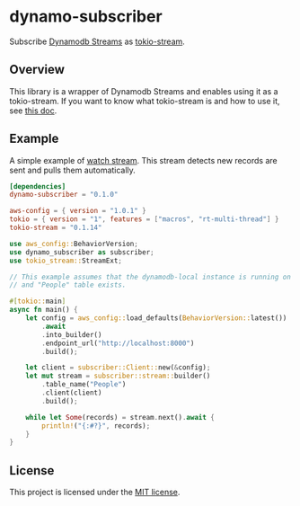 # dynamo-subscriber

Subscribe [Dynamodb Streams](https://docs.aws.amazon.com/amazondynamodb/latest/developerguide/streamsmain.html) as [tokio-stream](https://tokio.rs/tokio/tutorial/streams).

## Overview

This library is a wrapper of Dynamodb Streams and enables using it as a tokio-stream. If you want to know what tokio-stream is and how to use it, see [this doc](https://crates.io/crates/tokio-stream).

## Example

A simple example of [watch stream](https://docs.rs/tokio-stream/0.1.14/tokio_stream/wrappers/struct.WatchStream.html). This stream detects new records are sent and pulls them automatically.

```toml
[dependencies]
dynamo-subscriber = "0.1.0"

aws-config = { version = "1.0.1" }
tokio = { version = "1", features = ["macros", "rt-multi-thread"] }
tokio-stream = "0.1.14"
```

```rust
use aws_config::BehaviorVersion;
use dynamo_subscriber as subscriber;
use tokio_stream::StreamExt;

// This example assumes that the dynamodb-local instance is running on localhost:8000
// and "People" table exists.

#[tokio::main]
async fn main() {
    let config = aws_config::load_defaults(BehaviorVersion::latest())
        .await
        .into_builder()
        .endpoint_url("http://localhost:8000")
        .build();

    let client = subscriber::Client::new(&config);
    let mut stream = subscriber::stream::builder()
        .table_name("People")
        .client(client)
        .build();

    while let Some(records) = stream.next().await {
        println!("{:#?}", records);
    }
}
```

## License

This project is licensed under the [MIT license](LICENSE).
